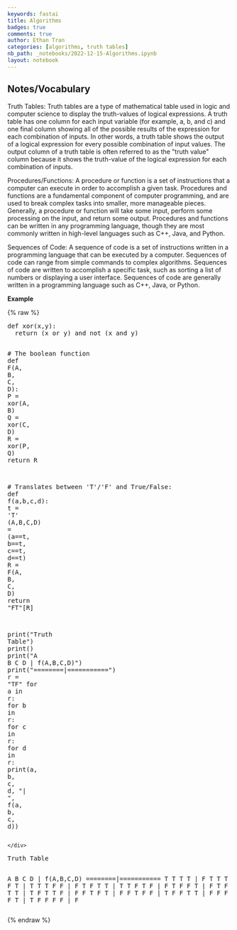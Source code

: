 ```yaml
---
keywords: fastai
title: Algorithms
badges: true
comments: true
author: Ethan Tran
categories: [algorithms, truth tables]
nb_path: _notebooks/2022-12-15-Algorithms.ipynb
layout: notebook
---
```


<!--
#################################################
### THIS FILE WAS AUTOGENERATED! DO NOT EDIT! ###
#################################################
# file to edit: _notebooks/2022-12-15-Algorithms.ipynb
-->

<div class="container" id="notebook-container">
        
<div class="cell border-box-sizing text_cell rendered"><div class="inner_cell">
<div class="text_cell_render border-box-sizing rendered_html">
<h2 id="Notes/Vocabulary">Notes/Vocabulary<a class="anchor-link" href="#Notes/Vocabulary"> </a></h2><p>Truth Tables:
Truth tables are a type of mathematical table used in logic and computer science to display the truth-values of logical expressions. A truth table has one column for each input variable (for example, a, b, and c) and one final column showing all of the possible results of the expression for each combination of inputs. In other words, a truth table shows the output of a logical expression for every possible combination of input values. The output column of a truth table is often referred to as the "truth value" column because it shows the truth-value of the logical expression for each combination of inputs.</p>
<p>Procedures/Functions:
A procedure or function is a set of instructions that a computer can execute in order to accomplish a given task. Procedures and functions are a fundamental component of computer programming, and are used to break complex tasks into smaller, more manageable pieces. Generally, a procedure or function will take some input, perform some processing on the input, and return some output. Procedures and functions can be written in any programming language, though they are most commonly written in high-level languages such as C++, Java, and Python.</p>
<p>Sequences of Code:
A sequence of code is a set of instructions written in a programming language that can be executed by a computer. Sequences of code can range from simple commands to complex algorithms. Sequences of code are written to accomplish a specific task, such as sorting a list of numbers or displaying a user interface. Sequences of code are generally written in a programming language such as C++, Java, or Python.</p>

</div>
</div>
</div>
<div class="cell border-box-sizing text_cell rendered"><div class="inner_cell">
<div class="text_cell_render border-box-sizing rendered_html">
<p><strong>Example</strong></p>

</div>
</div>
</div>
    {% raw %}
    
<div class="cell border-box-sizing code_cell rendered">
<div class="input">

<div class="inner_cell">
    <div class="input_area">
<div class=" highlight hl-ipython3"><pre><span></span><span class="k">def</span> <span class="nf">xor</span><span class="p">(</span><span class="n">x</span><span class="p">,</span><span class="n">y</span><span class="p">):</span> 
  <span class="k">return</span> <span class="p">(</span><span class="n">x</span> <span class="ow">or</span> <span class="n">y</span><span class="p">)</span> <span class="ow">and</span> <span class="ow">not</span> <span class="p">(</span><span class="n">x</span> <span class="ow">and</span> <span class="n">y</span><span class="p">)</span> 
 
<span class="c1"># The boolean function</span>
<span class="k">def</span> <span class="nf">F</span><span class="p">(</span><span class="n">A</span><span class="p">,</span> <span class="n">B</span><span class="p">,</span> <span class="n">C</span><span class="p">,</span> <span class="n">D</span><span class="p">):</span> 
  <span class="n">P</span> <span class="o">=</span> <span class="n">xor</span><span class="p">(</span><span class="n">A</span><span class="p">,</span> <span class="n">B</span><span class="p">)</span> 
  <span class="n">Q</span> <span class="o">=</span> <span class="n">xor</span><span class="p">(</span><span class="n">C</span><span class="p">,</span> <span class="n">D</span><span class="p">)</span> 
  <span class="n">R</span> <span class="o">=</span> <span class="n">xor</span><span class="p">(</span><span class="n">P</span><span class="p">,</span> <span class="n">Q</span><span class="p">)</span> 
  <span class="k">return</span> <span class="n">R</span> 
 
<span class="c1"># Translates between &#39;T&#39;/&#39;F&#39; and True/False: </span>
<span class="k">def</span> <span class="nf">f</span><span class="p">(</span><span class="n">a</span><span class="p">,</span><span class="n">b</span><span class="p">,</span><span class="n">c</span><span class="p">,</span><span class="n">d</span><span class="p">):</span> 
  <span class="n">t</span> <span class="o">=</span> <span class="s1">&#39;T&#39;</span> 
  <span class="p">(</span><span class="n">A</span><span class="p">,</span><span class="n">B</span><span class="p">,</span><span class="n">C</span><span class="p">,</span><span class="n">D</span><span class="p">)</span> <span class="o">=</span> <span class="p">(</span><span class="n">a</span><span class="o">==</span><span class="n">t</span><span class="p">,</span> <span class="n">b</span><span class="o">==</span><span class="n">t</span><span class="p">,</span> <span class="n">c</span><span class="o">==</span><span class="n">t</span><span class="p">,</span> <span class="n">d</span><span class="o">==</span><span class="n">t</span><span class="p">)</span> 
  <span class="n">R</span> <span class="o">=</span> <span class="n">F</span><span class="p">(</span><span class="n">A</span><span class="p">,</span> <span class="n">B</span><span class="p">,</span> <span class="n">C</span><span class="p">,</span> <span class="n">D</span><span class="p">)</span> 
  <span class="k">return</span> <span class="s2">&quot;FT&quot;</span><span class="p">[</span><span class="n">R</span><span class="p">]</span> 
 
<span class="nb">print</span><span class="p">(</span><span class="s2">&quot;Truth Table&quot;</span><span class="p">)</span> 
<span class="nb">print</span><span class="p">()</span> 
<span class="nb">print</span><span class="p">(</span><span class="s2">&quot;A B C D | f(A,B,C,D)&quot;</span><span class="p">)</span> 
<span class="nb">print</span><span class="p">(</span><span class="s2">&quot;========|===========&quot;</span><span class="p">)</span> 
<span class="n">r</span> <span class="o">=</span> <span class="s2">&quot;TF&quot;</span> 
<span class="k">for</span> <span class="n">a</span> <span class="ow">in</span> <span class="n">r</span><span class="p">:</span> 
  <span class="k">for</span> <span class="n">b</span> <span class="ow">in</span> <span class="n">r</span><span class="p">:</span> 
    <span class="k">for</span> <span class="n">c</span> <span class="ow">in</span> <span class="n">r</span><span class="p">:</span> 
      <span class="k">for</span> <span class="n">d</span> <span class="ow">in</span> <span class="n">r</span><span class="p">:</span> 
        <span class="nb">print</span><span class="p">(</span><span class="n">a</span><span class="p">,</span> <span class="n">b</span><span class="p">,</span> <span class="n">c</span><span class="p">,</span> <span class="n">d</span><span class="p">,</span> <span class="s2">&quot;|    &quot;</span><span class="p">,</span> <span class="n">f</span><span class="p">(</span><span class="n">a</span><span class="p">,</span> <span class="n">b</span><span class="p">,</span> <span class="n">c</span><span class="p">,</span> <span class="n">d</span><span class="p">))</span> 
</pre></div>

    </div>
</div>
</div>

<div class="output_wrapper">
<div class="output">

<div class="output_area">

<div class="output_subarea output_stream output_stdout output_text">
<pre>Truth Table

A B C D | f(A,B,C,D)
========|===========
T T T T |     F
T T T F |     T
T T F T |     T
T T F F |     F
T F T T |     T
T F T F |     F
T F F T |     F
T F F F |     T
F T T T |     T
F T T F |     F
F T F T |     F
F T F F |     T
F F T T |     F
F F T F |     T
F F F T |     T
F F F F |     F
</pre>
</div>
</div>

</div>
</div>

</div>
    {% endraw %}

</div>
 


